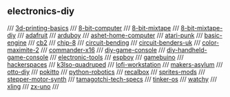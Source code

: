 ## electronics-diy

/// [3d-printing-basics](https://www.instructables.com/3D-Printing-Basics/)
/// [8-bit-computer](https://eater.net/8bit/)
/// [8-bit-mixtape](https://github.com/8BitMixtape)
/// [8-bit-mixtape-diy](http://macumbista.net/?page_id=4607)
/// [adafruit](https://www.adafruit.com/)
/// [arduboy](https://arduboy.com/)
/// [ashet-home-computer](https://ashet.computer/index.htm)
/// [atari-punk](https://www.instructables.com/Atari-Punk-Console-Synthesizer/)
/// [basic-engine](http://basicengine.org/)
/// [cb2](http://cb2.qrp.gr)
/// [chip-8](https://chip-8.com/)
/// [circuit-bending](http://www.anti-theory.com/soundart/circuitbend/)
/// [circuit-benders-uk](https://www.circuitbenders.co.uk/)
/// [color-maximite-2](https://geoffg.net/maximite.html)
/// [commander-x16](https://www.commanderx16.com/forum/index.php?/home/)
/// [diy-game-console](https://www.pocket-lint.com/games/news/nintendo/137374-can-t-buy-a-snes-classic-mini-how-to-build-your-own-retro-console-for-just-50)
/// [diy-handheld-game-console](https://www.instructables.com/DIY-Raspberry-Pi-Zero-Handheld-Game-Console/)
/// [electronic-tools](https://www.circuitbasics.com/electronic-tools-and-equipment/)
/// [espboy](https://www.espboy.com/)
/// [gamebuino](https://gamebuino.com/)
/// [hackerspaces](https://wiki.hackerspaces.org/Hackerspaces)
/// [k3lso-quadruped](https://hackaday.io/project/176487-k3lso-quadruped)
/// [lofi-workstation](http://www.noystoise.com/2009/05/lo-fi-workstation.html)
/// [makers-asylum](https://www.makersasylum.com/)
/// [otto-diy](https://www.ottodiy.com/)
/// [pokitto](https://www.pokitto.com/)
/// [python-robotics](https://github.com/AtsushiSakai/PythonRobotics)
/// [recalbox](https://www.recalbox.com/)
/// [sprites-mods](https://spritesmods.com/?art=main)
/// [stepper-motor-synth](https://www.hackster.io/JonJonKayne/arduino-midi-stepper-synth-d291ae)
/// [tamagotchi-tech-specs](http://tama.loociano.com/)
/// [tinker-os](https://tinkerboarding.co.uk/wiki/index.php/TinkerOS)
/// [watchy](https://watchy.sqfmi.com/)
/// [xling](https://github.com/mcusim/Xling)
/// [zx-uno](https://zxuno.speccy.org/index_e.shtml)
///

